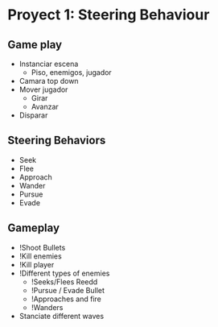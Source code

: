 # Proyect 1: Steering Behaviour

## Game play
- Instanciar escena
  - Piso, enemigos, jugador
- Camara top down
- Mover jugador
  - Girar
  - Avanzar
- Disparar

## Steering Behaviors
- Seek
- Flee
- Approach
- Wander
- Pursue
- Evade

## Gameplay

- !Shoot Bullets
- !Kill enemies
- !Kill player
- !Different types of enemies
  - !Seeks/Flees Reedd
  - !Pursue / Evade Bullet
  - !Approaches and fire
  - !Wanders 
- Stanciate different waves
